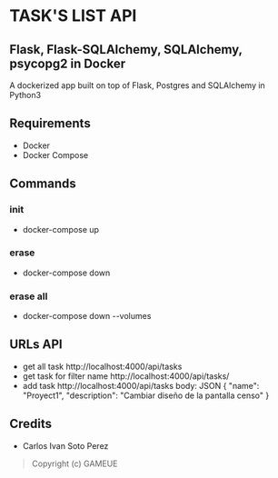 # TASK'S LIST API
## Flask, Flask-SQLAlchemy, SQLAlchemy, psycopg2 in Docker

A dockerized app built on top of Flask, Postgres and SQLAlchemy in Python3

## Requirements

- Docker
- Docker Compose

## Commands
### init
- docker-compose up
### erase
- docker-compose down
### erase all
- docker-compose down --volumes

## URLs API 

- get all task http://localhost:4000/api/tasks
- get task for filter name http://localhost:4000/api/tasks/<name>
- add task http://localhost:4000/api/tasks
  body: JSON
  {
      "name": "Proyect1",
      "description": "Cambiar diseño de la pantalla censo"
  }
## Credits

- Carlos Ivan Soto Perez

> Copyright (c) GAMEUE

